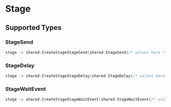 # Stage


## Supported Types

### StageSend

```go
stage := shared.CreateStageStageSend(shared.StageSend{/* values here */})
```

### StageDelay

```go
stage := shared.CreateStageStageDelay(shared.StageDelay{/* values here */})
```

### StageWaitEvent

```go
stage := shared.CreateStageStageWaitEvent(shared.StageWaitEvent{/* values here */})
```

